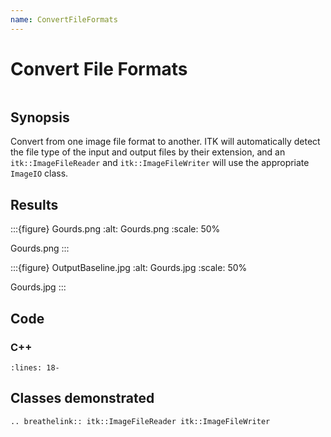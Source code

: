 ```yaml
---
name: ConvertFileFormats
---
```


# Convert File Formats

```{index} single: ImageFileReader, ImageFileWriter
```

## Synopsis

Convert from one image file format to another.  ITK will automatically detect
the file type of the input and output files by their extension, and an
`itk::ImageFileReader` and `itk::ImageFileWriter` will use the appropriate
`ImageIO` class.

## Results

:::{figure} Gourds.png
:alt: Gourds.png
:scale: 50%

Gourds.png
:::

:::{figure} OutputBaseline.jpg
:alt: Gourds.jpg
:scale: 50%

Gourds.jpg
:::

## Code

### C++

```{literalinclude} Code.cxx
:lines: 18-
```

## Classes demonstrated

```{eval-rst}
.. breathelink:: itk::ImageFileReader itk::ImageFileWriter
```
